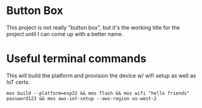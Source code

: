 # Button Box

This project is not really "button box", but it's the working title for the project until I can come up with a better name.

# Useful terminal commands

This will build the platform and provision the device w/ wifi setup as well as IoT certs.

`mos build --platform=esp32 && mos flash && mos wifi "hello friends" password123 && mos aws-iot-setup --aws-region us-west-2`
